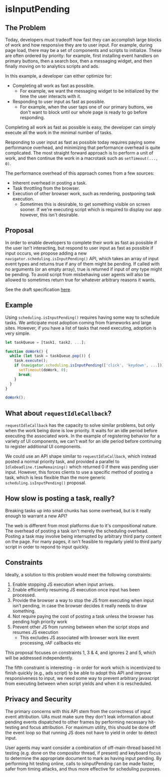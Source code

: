 # isInputPending

## The Problem
Today, developers must tradeoff how fast they can accomplish large blocks of
work and how responsive they are to user input. For example, during page load,
there may be a set of components and scripts to initialize. These are often
ordered by priority: for example, first installing event handlers on primary
buttons, then a search box, then a messaging widget, and then finally moving on
to analytics scripts and ads.

In this example, a developer can either optimize for:
* Completing all work as fast as possible.
  * For example, we want the messaging widget to be initialized by the time the
    user interacts with it.
* Responding to user input as fast as possible.
  * For example, when the user taps one of our primary buttons, we don't want to
    block until our whole page is ready to go before responding.

Completing all work as fast as possible is easy, the developer can simply
execute all the work in the minimal number of tasks.

Responding to user input as fast as possible today requires paying some
performance overhead, and minimizing that performance overhead is quite
complicated. The most straight forward approach is to perform a unit of work,
and then continue the work in a macrotask such as `setTimeout(..., 0)`.

The performance overhead of this approach comes from a few sources:
* Inherent overhead in posting a task.
* Task throttling from the browser.
* Execution of other browser work, such as rendering, postponing task execution.
  * Sometimes this is desirable, to get something visible on screen sooner. If
    we're executing script which is required to display our app however, this
    isn't desirable.

## Proposal

In order to enable developers to complete their work as fast as possible if the
user isn't interacting, but respond to user input as fast as possible if input
occurs, we propose adding a new `navigator.scheduling.isInputPending()` API, which takes an array of input event types and returns true
if any of them might be pending. If called with no arguments (or an empty array), true is returned if input of _any_ type might be pending. To avoid script from misbehaving user agents will also be allowed to sometimes return true for whatever arbitrary reasons it wants.

See the draft specification [here](https://wicg.github.io/is-input-pending/).

## Example

Using `scheduling.isInputPending()` requires having some way to schedule tasks. We anticipate
most adoption coming from frameworks and large sites. However, if you have a
list of tasks that need executing, adoption is very simple.

```javascript
let taskQueue = [task1, task2, ...];

function doWork() {
  while (let task = taskQueue.pop()) {
    task.execute();
    if (navigator.scheduling.isInputPending(['click', 'keydown', ...])) {
      setTimeout(doWork, 0);
      break;
    }
  }
}

doWork();
```

## What about `requestIdleCallback`?
`requestIdleCallback` has the capacity to solve similar problems, but only when the work being done is low priority. It waits for an idle period before executing the associated work. In the example of registering behavior for a variety of UI components, we can't wait for an idle period before continuing to register additional UI components.

We could use an API shape similar to `requestIdleCallback`, which instead posted a normal priority task, and provided a parallel to `IdleDeadline.timeRemaining()` which returned 0 if there was pending user input. However, this forces clients to use a specific method of posting a task, which is less flexible than the more generic `scheduling.isInputPending()` proposal.

## How slow is posting a task, really?

Breaking tasks up into small chunks has some overhead, but is it really enough to warrant a new API?

The web is different from most platforms due to it's compositional nature. The overhead of posting a task isn't merely the scheduling overhead. Posting a task may involve being interrupted by arbitrary third party content on the page. For many pages, it isn't feasible to regularly yield to third party script in order to repond to input quickly.

## Constraints

Ideally, a solution to this problem would meet the following constraints:
1. Enable stopping JS execution when input arrives.
1. Enable efficiently resuming JS execution once input has been processed.
1. Provide the browser a way to stop the JS from executing when input isn’t
   pending, in case the browser decides it really needs to draw something.
1. Not require paying the cost of posting a task unless the browser has
   pending high priority work
1. Prevent other JS from running between when the script stops and resumes JS
   execution
   * This excludes JS associated with browser work like event processing, rAF
     callbacks etc

This proposal focuses on constraints 1, 3 & 4, and ignores 2 and 5, which will
be addressed independently.

The fifth constraint is interesting - in order for work which is incentivized to
finish quickly (e.g., ads script) to be able to adopt this API and improve
responsiveness to input, we need some way to prevent arbitrary javascript from
executing between when script yields and when it is rescheduled.

## Privacy and Security

The primary concerns with this API stem from the correctness of input event attribution. UAs must make sure they don't leak information about pending events dispatched to other frames by performing necessary hit-testing and focus attribution. For maximum utility, this should be done off the event loop so that running JS does not have to yield in order to detect input.

User agents may want consider a combination of off-main-thread based hit testing (e.g. done on the compositor thread, if present) and keyboard focus to determine the appropriate document to mark as having input pending. By performing hit testing online, calls to isInputPending can be made faster, safer from timing attacks, and thus more effective for scheduling purposes.
